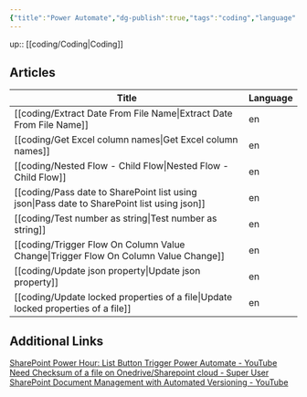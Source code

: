 ```yaml
---
{"title":"Power Automate","dg-publish":true,"tags":"coding","language":"en","permalink":"/coding/power-automate/","dgPassFrontmatter":true}
---
```


up:: [[coding/Coding\|Coding]]

## Articles

| Title                                                                                          | Language |
| ---------------------------------------------------------------------------------------------- | -------- |
| [[coding/Extract Date From File Name\|Extract Date From File Name]]                         | en       |
| [[coding/Get Excel column names\|Get Excel column names]]                                   | en       |
| [[coding/Nested Flow - Child Flow\|Nested Flow - Child Flow]]                               | en       |
| [[coding/Pass date to SharePoint list using json\|Pass date to SharePoint list using json]] | en       |
| [[coding/Test number as string\|Test number as string]]                                     | en       |
| [[coding/Trigger Flow On Column Value Change\|Trigger Flow On Column Value Change]]         | en       |
| [[coding/Update json property\|Update json property]]                                       | en       |
| [[coding/Update locked properties of a file\|Update locked properties of a file]]           | en       |

## Additional Links

[SharePoint Power Hour: List Button Trigger Power Automate - YouTube](https://www.youtube.com/watch?v=C-oLlVtRrUk)
[Need Checksum of a file on Onedrive/Sharepoint cloud - Super User](https://superuser.com/questions/1655800/need-checksum-of-a-file-on-onedrive-sharepoint-cloud)
[SharePoint Document Management with Automated Versioning - YouTube](https://www.youtube.com/watch?v=bGUaJpixHbs)

